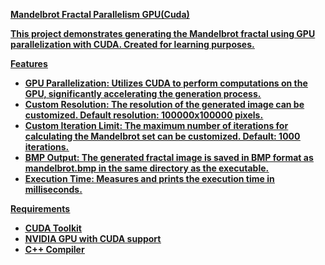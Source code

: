 <u><b>**Mandelbrot Fractal Parallelism GPU(Cuda)**<u><b>

This project demonstrates generating the Mandelbrot fractal using GPU parallelization with CUDA. Created for learning purposes.

<u><b>**Features**<u><b>

- **GPU Parallelization:** Utilizes CUDA to perform computations on the GPU, significantly accelerating the generation process.
- **Custom Resolution:** The resolution of the generated image can be customized. Default resolution: 100000x100000 pixels.
- **Custom Iteration Limit:** The maximum number of iterations for calculating the Mandelbrot set can be customized. Default: 1000 iterations.
- **BMP Output:** The generated fractal image is saved in BMP format as mandelbrot.bmp in the same directory as the executable.
- **Execution Time:** Measures and prints the execution time in milliseconds.

<u><b>**Requirements**<u><b>

- **CUDA Toolkit**
- **NVIDIA GPU with CUDA support**
- **C++ Compiler**
